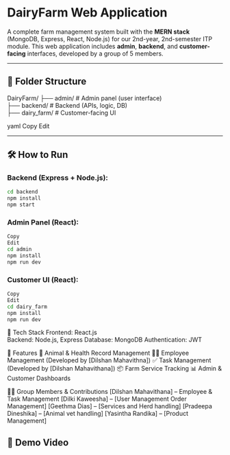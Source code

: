 # DairyFarm Web Application

A complete farm management system built with the **MERN stack** (MongoDB, Express, React, Node.js) for our 2nd-year, 2nd-semester ITP module. This web application includes **admin**, **backend**, and **customer-facing** interfaces, developed by a group of 5 members.

---

## 📁 Folder Structure
DairyFarm/
├── admin/ # Admin panel (user interface)  
├── backend/ # Backend (APIs, logic, DB)  
├── dairy_farm/ # Customer-facing UI  

yaml
Copy
Edit

---

## 🛠 How to Run

### Backend (Express + Node.js):
```bash
cd backend
npm install
npm start
```

### Admin Panel (React):
```bash
Copy
Edit
cd admin
npm install
npm run dev
```

### Customer UI (React):
```bash
Copy
Edit
cd dairy_farm
npm install
npm run dev
```

🔧 Tech Stack
Frontend: React.js  
Backend: Node.js, Express
Database: MongoDB
Authentication: JWT

📌 Features
🐄 Animal & Health Record Management
🧑‍💼 Employee Management (Developed by [Dilshan Mahavithna])
✅ Task Management (Developed by [Dilshan Mahavithana])
📦 Farm Service Tracking
📊 Admin & Customer Dashboards

🧑‍💻 Group Members & Contributions
[Dilshan Mahavithana] – Employee & Task Management
[Dilki Kaweesha] – [User Management Order Management]
[Geethma Dias] – [Services and Herd handling]
[Pradeepa Dineshika] – [Animal vet handling]
[Yasintha Randika] – [Product Management]

## 🎥 Demo Video
